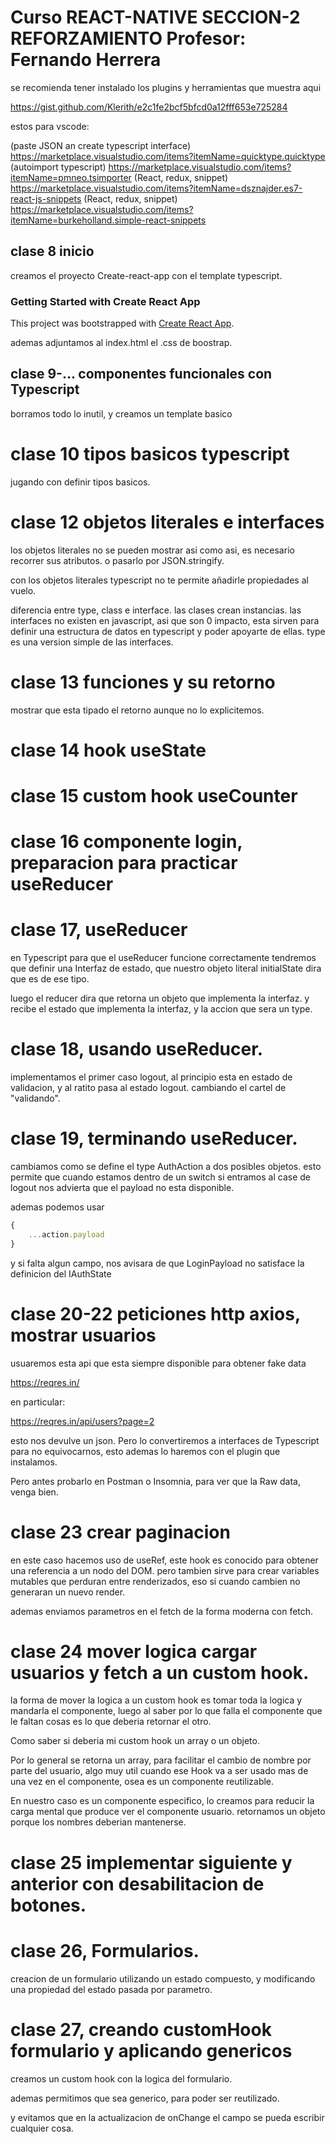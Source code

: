 # Curso REACT-NATIVE SECCION-2 REFORZAMIENTO Profesor: Fernando Herrera

se recomienda tener instalado los plugins y herramientas que muestra aqui

https://gist.github.com/Klerith/e2c1fe2bcf5bfcd0a12fff653e725284


estos para vscode:

(paste JSON an create typescript interface) https://marketplace.visualstudio.com/items?itemName=quicktype.quicktype
(autoimport typescript) https://marketplace.visualstudio.com/items?itemName=pmneo.tsimporter
(React, redux, snippet) https://marketplace.visualstudio.com/items?itemName=dsznajder.es7-react-js-snippets
(React, redux, snippet) https://marketplace.visualstudio.com/items?itemName=burkeholland.simple-react-snippets 

## clase 8 inicio

creamos el proyecto Create-react-app con el template typescript.
### Getting Started with Create React App
This project was bootstrapped with [Create React App](https://github.com/facebook/create-react-app).

ademas adjuntamos al index.html el .css de boostrap.

## clase 9-... componentes funcionales con Typescript
borramos todo lo inutil, y creamos un template basico

# clase 10 tipos basicos typescript
jugando con definir tipos basicos.

# clase 12 objetos literales e interfaces

los objetos literales no se pueden mostrar asi como asi, es necesario recorrer sus atributos. o pasarlo por JSON.stringify.

con los objetos literales typescript no te permite añadirle propiedades al vuelo.

diferencia entre type, class e interface.
las clases crean instancias.
las interfaces no existen en javascript, asi que son 0 impacto, esta sirven para definir una estructura de datos en typescript y poder apoyarte de ellas.
type es una version simple de las interfaces.

# clase 13 funciones y su retorno
mostrar que esta tipado el retorno aunque no lo explicitemos.

# clase 14 hook useState

# clase 15 custom hook useCounter

# clase 16 componente login, preparacion para practicar useReducer

# clase 17, useReducer

en Typescript para que el useReducer funcione correctamente tendremos que definir
una Interfaz de estado, que nuestro objeto literal initialState dira que es de ese tipo.

luego el reducer dira que retorna un objeto que implementa la interfaz.
y recibe el estado que implementa la interfaz, y la accion que sera un type.

# clase 18, usando useReducer.
implementamos el primer caso logout, al principio esta en estado de validacion, y al ratito pasa al estado logout.
cambiando el cartel de "validando".

# clase 19, terminando useReducer.

cambiamos como se define el type AuthAction a dos posibles objetos.
esto permite que cuando estamos dentro de un switch si entramos al case de logout nos advierta que el payload no esta disponible.

ademas podemos usar 
```js
{
    ...action.payload
}
```
y si falta algun campo, nos avisara de que LoginPayload no satisface la definicion del IAuthState

# clase 20-22 peticiones http axios, mostrar usuarios

usuaremos esta api que esta siempre disponible para obtener fake data

https://reqres.in/

en particular:

https://reqres.in/api/users?page=2

esto nos devulve un json. Pero lo convertiremos a interfaces de Typescript para no equivocarnos, esto ademas lo haremos con el plugin que instalamos.

Pero antes probarlo en Postman o Insomnia, para ver que la Raw data, venga bien.

# clase 23 crear paginacion

en este caso hacemos uso de useRef, este hook es conocido para obtener una referencia a un nodo del DOM.
pero tambien sirve para crear variables mutables que perduran entre renderizados, eso si cuando cambien no generaran un nuevo render.

ademas enviamos parametros en el fetch de la forma moderna con fetch.

# clase 24 mover logica cargar usuarios y fetch a un custom hook.

la forma de mover la logica a un custom hook es tomar toda la logica y mandarla el componente, luego al saber por lo que falla el componente que le faltan cosas es lo que deberia retornar el otro.

Como saber si deberia mi custom hook un array o un objeto.

Por lo general se retorna un array, para facilitar el cambio de nombre por parte del usuario, algo muy util cuando ese Hook va a ser usado mas de una vez en el componente, osea es un componente reutilizable.

En nuestro caso es un componente especifico, lo creamos para reducir la carga mental que produce ver el componente usuario.
retornamos un objeto porque los nombres deberian mantenerse.

# clase 25 implementar siguiente y anterior con desabilitacion de botones. 

# clase 26, Formularios.

creacion de un formulario utilizando un estado compuesto, y modificando una propiedad del estado pasada por parametro.

# clase 27, creando customHook formulario y aplicando genericos

creamos un custom hook con la logica del formulario.

ademas permitimos que sea generico, para poder ser reutilizado.

y evitamos que en la actualizacion de onChange el campo se pueda escribir cualquier cosa.